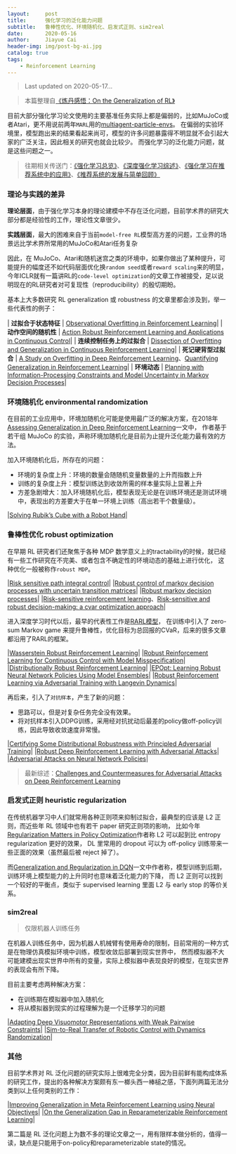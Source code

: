 ```yaml
---
layout:     post
title:      强化学习的泛化能力问题
subtitle:   鲁棒性优化、环境随机化、启发式正则、sim2real
date:       2020-05-16
author:     Jiayue Cai
header-img: img/post-bg-ai.jpg
catalog: true
tags:
    - Reinforcement Learning
---
```



> Last updated on 2020-05-17... 

> 本篇整理自[《炼丹感悟：On the Generalization of RL》](https://mp.weixin.qq.com/s?__biz=MzIwMTc4ODE0Mw==&mid=2247503049&idx=2&sn=1164dcccb7cede8d75a743f9739b1c0f&chksm=96ea1349a19d9a5f792e91088096c2ecbb2dac7a00b6c373eb9848bd87234c97996cbaf89a5f&mpshare=1&scene=23&srcid=0212S6vjRE8w0vvZdvG3o1Zo&sharer_sharetime=1581473512553&sharer_shareid=cc983be31429dfbd5199d63f0d94b825#rd)

目前大部分强化学习论文使用的主要基准任务实际上都是偏弱的，比如MuJoCo或者Atari，更不用说前两年`MARL`用的[multiagent-particle-envs](https://github.com/openai/multiagent-particle-envs)。
在偏弱的实验环境里，模型跑出来的结果看起来尚可，模型的许多问题暴露得不明显就不会引起大家的广泛关注，因此相关的研究也就会比较少。 
而强化学习的泛化能力问题，就是这些问题之一。

> 往期相关传送门：[《强化学习总览》](https://coladrill.github.io/2018/12/02/%E5%BC%BA%E5%8C%96%E5%AD%A6%E4%B9%A0%E6%80%BB%E8%A7%88/)、[《深度强化学习综述》](https://coladrill.github.io/2018/10/21/%E6%B7%B1%E5%BA%A6%E5%BC%BA%E5%8C%96%E5%AD%A6%E4%B9%A0%E7%BB%BC%E8%BF%B0/)、[《强化学习在推荐系统中的应用》](https://coladrill.github.io/2018/11/15/%E5%BC%BA%E5%8C%96%E5%AD%A6%E4%B9%A0%E5%9C%A8%E6%8E%A8%E8%8D%90%E7%B3%BB%E7%BB%9F%E4%B8%AD%E7%9A%84%E5%BA%94%E7%94%A8/)、[《推荐系统的发展与简单回顾》](https://coladrill.github.io/2019/12/10/%E6%8E%A8%E8%8D%90%E7%B3%BB%E7%BB%9F%E7%9A%84%E5%8F%91%E5%B1%95%E4%B8%8E%E7%AE%80%E5%8D%95%E5%9B%9E%E9%A1%BE/)

### 理论与实践的差异

**理论层面**，由于强化学习本身的理论建模中不存在泛化问题，目前学术界的研究大部分都是经验性的工作，理论性文章很少。 

**实践层面**，最大的困难来自于当前`model-free RL`模型高方差的问题，工业界的场景远比学术界所常用的MuJoCo和Atari任务复杂

因此，在 MuJoCo、Atari和随机迷宫之类的环境中，如果你做出了某种提升，可能提升的幅度还不如代码层面优化换`random seed`或者`reward scaling`来的明显，今年ICLR就有一篇讲RL的`code-level optimization`的文章工作被接受，足以说明现在的RL研究者对可复现性（reproducibility）的殷切期盼。

基本上大多数研究 RL generalization 或 robustness 的文章里都会涉及到，举一些代表性的例子： 

|    **过拟合于状态特征**     | [Observational Overfitting in Reinforcement Learning](https://arxiv.org/abs/1912.02975)|
|    **动作空间的随机性**     | [Action Robust Reinforcement Learning and Applications in Continuous Control](https://arxiv.org/abs/1901.09184)|
|  **连续控制任务上的过拟合** | [Dissection of Overfitting and Generalization in Continuous Reinforcement Learning](https://arxiv.org/abs/1806.07937)|
|    **死记硬背型过拟合**     | [A Study on Overfitting in Deep Reinforcement Learning](https://arxiv.org/abs/1804.06893)、[Quantifying Generalization in Reinforcement Learning](https://openai.com/blog/quantifying-generalization-in-reinforcement-learning/)|
|       **环境动态**           | [Planning with Information-Processing Constraints and Model Uncertainty in Markov Decision Processes](https://arxiv.org/abs/1604.02080)|

### 环境随机化 environmental randomization 

在目前的工业应用中，环境加随机化可能是使用最广泛的解决方案，在2018年[Assessing Generalization in Deep Reinforcement Learning](https://arxiv.org/abs/1810.12282)一文中，
作者基于若干组 MuJoCo 的实验，声称环境加随机化是目前为止提升泛化能力最有效的方法。

加入环境随机化后，所存在的问题：
- 环境的复杂度上升：环境的数量会随随机变量数量的上升而指数上升
- 训练的复杂度上升：模型训练达到收敛所需的样本量实际上显著上升
- 方差急剧增大：加入环境随机化后，模型表现无论是在训练环境还是测试环境中，表现出的方差要大于在单一环境上训练（高出若干个数量级）。

|[Solving Rubik’s Cube with a Robot Hand](https://openai.com/blog/solving-rubiks-cube/)|

### 鲁棒性优化 robust optimization

在早期 RL 研究者们还聚焦于各种 MDP 数学意义上的tractability的时候，就已经有一些工作研究在不完美、或者包含不确定性的环境动态的基础上进行优化，
这种优化一般被称作`robust MDP`。

|[Risk sensitive path integral control](https://event.cwi.nl/uai2010/papers/UAI2010_0266.pdf)|
|[Robust control of markov decision processes with uncertain transition matrices](http://robotics.eecs.berkeley.edu/~elghaoui/pdffiles/rmdp_erl.pdf)|
|[Robust markov decision processes](https://www.semanticscholar.org/paper/Robust-Markov-Decision-Processes-Wiesemann-Kuhn/9eae0c6ca4a52fc5e6b6f9eb111ab6fdbecdf9a6)|
|[Risk-sensitive reinforcement learning](https://arxiv.org/abs/1311.2097)、[Risk-sensitive and robust decision-making: a cvar optimization approach](https://arxiv.org/abs/1506.02188)|

进入深度学习时代以后，最早的代表性工作是[RARL模型](https://arxiv.org/abs/1703.02702)，
在训练中引入了 zero-sum Markov game 来提升鲁棒性，优化目标为总回报的CVaR，后来的很多文章都沿用了RARL的框架。

|[Wasserstein Robust Reinforcement Learning](https://arxiv.org/abs/1907.13196)|
|[Robust Reinforcement Learning for Continuous Control with Model Misspecification](https://openreview.net/forum?id=HJgC60EtwB)|
|[Distributionally Robust Reinforcement Learning](https://openreview.net/pdf?id=r1xfz_93oN)|
|[EPOpt: Learning Robust Neural Network Policies Using Model Ensembles](https://arxiv.org/abs/1610.01283)|
|[Robust Reinforcement Learning via Adversarial Training with Langevin Dynamics](https://openreview.net/forum?id=BJl7mxBYvB)|

再后来，引入了`对抗样本`，产生了新的问题：
- 思路可以，但是对复杂任务完全没有效果。
- 将对抗样本引入DDPG训练，采用经对抗扰动后最差的policy做off-policy训练，因此导致收敛速度非常慢。

|[Certifying Some Distributional Robustness with Principled Adversarial Training](https://arxiv.org/abs/1710.10571)|
|[Robust Deep Reinforcement Learning with Adversarial Attacks](https://arxiv.org/abs/1712.03632)|
|[Adversarial Attacks on Neural Network Policies](https://arxiv.org/abs/1702.02284)|

> 最新综述：[Challenges and Countermeasures for Adversarial Attacks on Deep Reinforcement Learning](https://arxiv.org/abs/2001.09684)

### 启发式正则 heuristic regularization

在传统机器学习中人们就常用各种正则项来抑制过拟合，最典型的应该是 L2 正则，而近些年 RL 领域中也有若干 paper 研究正则项的影响，
比如今年[Regularization Matters in Policy Optimization](https://openreview.net/forum?id=B1lqDertwr)作者称 L2 可以起到比 entropy regularization 更好的效果，
DL 里常用的 dropout 可以为 off-policy 训练带来一些正面的效果（虽然最后被 reject 掉了）。

而[Generalization and Regularization in DQN](https://arxiv.org/abs/1810.00123)一文中作者称，模型训练到后期，训练环境上模型能力的上升同时也意味着泛化能力的下降，
而 L2 正则可以找到一个较好的平衡点，类似于 supervised learning 里面 L2 与 early stop 的等价关系。

### sim2real

> 仅限机器人训练任务

在机器人训练任务中，因为机器人机械臂有使用寿命的限制，目前常用的一种方式是在物理仿真模拟环境中训练，模型收敛后部署到现实世界中，
然而模拟器不大可能建模出现实世界中所有的变量，实际上模拟器中表现良好的模型，在现实世界的表现会有所下降。

目前主要考虑两种解决方案：
- 在训练期在模拟器中加入随机化
- 将从模拟器到现实的过程理解为是一个迁移学习的问题

|[Adapting Deep Visuomotor Representations with Weak Pairwise Constraints](https://arxiv.org/abs/1511.07111)|
|[Sim-to-Real Transfer of Robotic Control with Dynamics Randomization](https://arxiv.org/abs/1710.06537)|

### 其他

目前学术界对 RL 泛化问题的研究实际上很难完全分类，因为目前鲜有能构成体系的研究工作，提出的各种解决方案颇有东一榔头西一棒槌之感，下面列两篇无法分类到以上任何类别的工作：

|[Improving Generalization in Meta Reinforcement Learning using Neural Objectives](https://openreview.net/forum?id=S1evHerYPr)|
|[On the Generalization Gap in Reparameterizable Reinforcement Learning](https://arxiv.org/abs/1905.12654)|

第二篇是 RL 泛化问题上为数不多的理论文章之一，用有限样本做分析的，值得一读，缺点是只能用于on-policy和reparameterizable state的情况。



